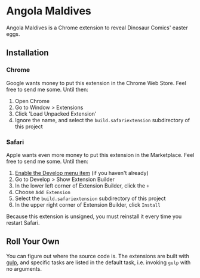 # Angola Maldives

Angola Maldives is a Chrome extension to reveal Dinosaur Comics' easter eggs.

## Installation

### Chrome
Google wants money to put this extension in the Chrome Web Store.
Feel free to send me some.
Until then:

1. Open Chrome
1. Go to Window > Extensions
1. Click 'Load Unpacked Extension'
1. Ignore the name,
and select the `build.safariextension` subdirectory of this project

### Safari
Apple wants even more money to put this extension in the Marketplace.
Feel free to send me some.
Until then:

1. [Enable the Develop menu item](https://support.apple.com/kb/PH21491)
(if you haven't already)
1. Go to Develop > Show Extension Builder
1. In the lower left corner of Extension Builder, click the `+`
1. Choose `Add Extension`
1. Select the `build.safariextension` subdirectory of this project
1. In the upper right corner of Extension Builder, click `Install`

Because this extension is unsigned,
you must reinstall it every time you restart Safari.

## Roll Your Own

You can figure out where the source code is.
The extensions are built with [gulp](http://gulpjs.com/),
and specific tasks are listed in the default task,
i.e. invoking `gulp` with no arguments.
